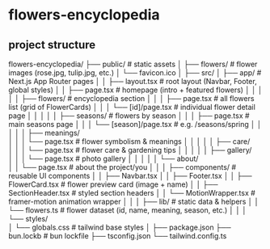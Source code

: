 # flowers-encyclopedia


## project structure 

flowers-encyclopedia/
├── public/                     # static assets
│   ├── flowers/                # flower images (rose.jpg, tulip.jpg, etc.)
│   └── favicon.ico
│
├── src/
│   ├── app/                    # Next.js App Router pages
│   │   ├── layout.tsx          # root layout (Navbar, Footer, global styles)
│   │   ├── page.tsx            # homepage (intro + featured flowers)
│   │   │
│   │   ├── flowers/            # encyclopedia section
│   │   │   ├── page.tsx        # all flowers list (grid of FlowerCards)
│   │   │   └── [id]/page.tsx   # individual flower detail page
│   │   │
│   │   ├── seasons/            # flowers by season
│   │   │   ├── page.tsx        # main seasons page
│   │   │   └── [season]/page.tsx  # e.g. /seasons/spring
│   │   │
│   │   ├── meanings/           
│   │   │   └── page.tsx        # flower symbolism & meanings
│   │   │
│   │   ├── care/               
│   │   │   └── page.tsx        # flower care & gardening tips
│   │   │
│   │   ├── gallery/            
│   │   │   └── page.tsx        # photo gallery
│   │   │
│   │   └── about/              
│   │       └── page.tsx        # about the project/you
│   │
│   ├── components/             # reusable UI components
│   │   ├── Navbar.tsx
│   │   ├── Footer.tsx
│   │   ├── FlowerCard.tsx      # flower preview card (image + name)
│   │   ├── SectionHeader.tsx   # styled section headers
│   │   └── MotionWrapper.tsx   # framer-motion animation wrapper
│   │
│   ├── lib/                    # static data & helpers
│   │   └── flowers.ts          # flower dataset (id, name, meaning, season, etc.)
│   │
│   └── styles/                 
│       └── globals.css         # tailwind base styles
│
├── package.json
├── bun.lockb                   # bun lockfile
├── tsconfig.json
└── tailwind.config.ts
